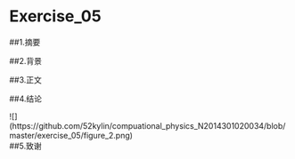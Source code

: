 # Exercise_05

##1.摘要

##2.背景

##3.正文
   
##4.结论
   <div/>
![](https://github.com/52kylin/compuational_physics_N2014301020034/blob/master/exercise_05/figure_2.png)
</div>
##5.致谢

